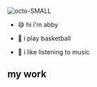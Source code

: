 ![octo-SMALL](https://github.com/abby-riley03/abby/assets/155670707/756c9798-36fe-48d2-8c50-80d09185bb69)
- :smile:	hi i'm abby
  
- :basketball:	i play basketball
  
- :musical_note:	i like listening to music
 ## my work
